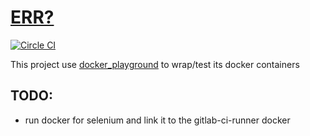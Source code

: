  
[ERR?](https://registry.hub.docker.com/u/brownman/mean/builds_history/115284/)
===
[![Circle CI](https://circleci.com/gh/brownman/docker-images.svg?style=svg)](https://circleci.com/gh/brownman/docker-images)

This project use [docker_playground](https://github.com/brownman/docker_playground) to wrap/test its docker containers


TODO:
----
- run docker for selenium and link it to the gitlab-ci-runner docker
